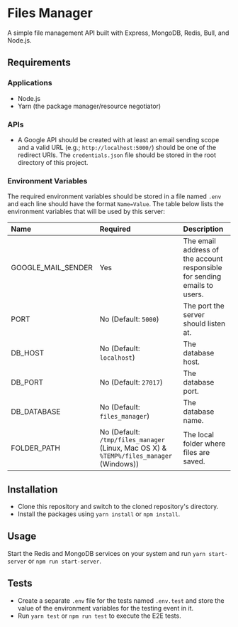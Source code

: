 # Files Manager

A simple file management API built with Express, MongoDB, Redis, Bull, and Node.js.

## Requirements

### Applications

- Node.js
- Yarn (the package manager/resource negotiator)

### APIs

- A Google API should be created with at least an email sending scope and a valid URL (e.g.; `http://localhost:5000/`) should be one of the redirect URIs. The `credentials.json` file should be stored in the root directory of this project.

### Environment Variables

The required environment variables should be stored in a file named `.env` and each line should have the format `Name=Value`. The table below lists the environment variables that will be used by this server:

| Name               | Required                                                                                | Description                                                               |
| :----------------- | :-------------------------------------------------------------------------------------- | :------------------------------------------------------------------------ |
| GOOGLE_MAIL_SENDER | Yes                                                                                     | The email address of the account responsible for sending emails to users. |
| PORT               | No (Default: `5000`)                                                                    | The port the server should listen at.                                     |
| DB_HOST            | No (Default: `localhost`)                                                               | The database host.                                                        |
| DB_PORT            | No (Default: `27017`)                                                                   | The database port.                                                        |
| DB_DATABASE        | No (Default: `files_manager`)                                                           | The database name.                                                        |
| FOLDER_PATH        | No (Default: `/tmp/files_manager` (Linux, Mac OS X) & `%TEMP%/files_manager` (Windows)) | The local folder where files are saved.                                   |

## Installation

- Clone this repository and switch to the cloned repository's directory.
- Install the packages using `yarn install` or `npm install`.

## Usage

Start the Redis and MongoDB services on your system and run `yarn start-server` or `npm run start-server`.

## Tests

- Create a separate `.env` file for the tests named `.env.test` and store the value of the environment variables for the testing event in it.
- Run `yarn test` or `npm run test` to execute the E2E tests.
